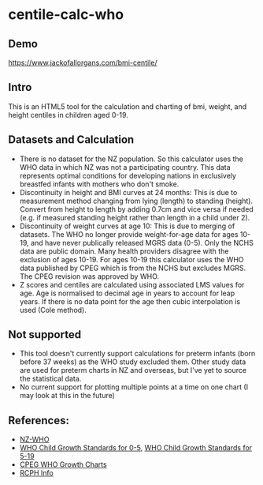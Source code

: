 # centile-calc-who

## Demo 
https://www.jackofallorgans.com/bmi-centile/

## Intro
This is an HTML5 tool for the calculation and charting of bmi, weight, and height centiles in children aged 0-19.

## Datasets and Calculation
- There is no dataset for the NZ population. So this calculator uses the WHO data in which NZ was not a participating country. This data represents optimal conditions for developing nations in exclusively breastfed infants with mothers who don't smoke.
- Discontinuity in height and BMI curves at 24 months: This is due to measurement method changing from lying (length) to standing (height). Convert from height to length by adding 0.7cm and vice versa if needed (e.g. if measured standing height rather than length in a child under 2).
- Discontinuity of weight curves at age 10: This is due to merging of datasets. The WHO no longer provide weight-for-age data for ages 10-19, and have never publically released MGRS data (0-5). Only the NCHS data are public domain. Many health providers disagree with the exclusion of ages 10-19. For ages 10-19 this calculator uses the WHO data published by CPEG which is from the NCHS but excludes MGRS. The CPEG revision was approved by WHO.
- Z scores and centiles are calculated using associated LMS values for age. Age is normalised to decimal age in years to account for leap years. If there is no data point for the age then cubic interpolation is used (Cole method).

## Not supported
- This tool doesn't currently support calculations for preterm infants (born before 37 weeks) as the WHO study excluded them. Other study data are used for preterm charts in NZ and overseas, but I've yet to source the statistical data.
- No current support for plotting multiple points at a time on one chart (I may look at this in the future)

## References: 
- [NZ-WHO](https://www.tewhatuora.govt.nz/for-the-health-sector/specific-life-stage-health-information/child-health/well-child-tamariki-programme/growth-charts)
- [WHO Child Growth Standards for 0-5](https://www.who.int/tools/child-growth-standards), [WHO Child Growth Standards for 5-19](https://www.who.int/tools/growth-reference-data-for-5to19-years)
- [CPEG WHO Growth Charts](https://cpeg-gcep.net/content/who-growth-charts-canada)
- [RCPH Info](https://growth.rcpch.ac.uk/clinician/how-the-api-works#prematurity-and-term)


